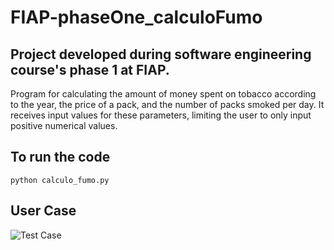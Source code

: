 # FIAP-phaseOne_calculoFumo

## Project developed during software engineering course's phase 1 at FIAP.

Program for calculating the amount of money spent on tobacco according to the year, the price of a pack, and the number of packs smoked per day. It receives input values for these parameters, limiting the user to only input positive numerical values.


## To run the code
```python calculo_fumo.py```

## User Case
![Test Case](test/test_case.png)

